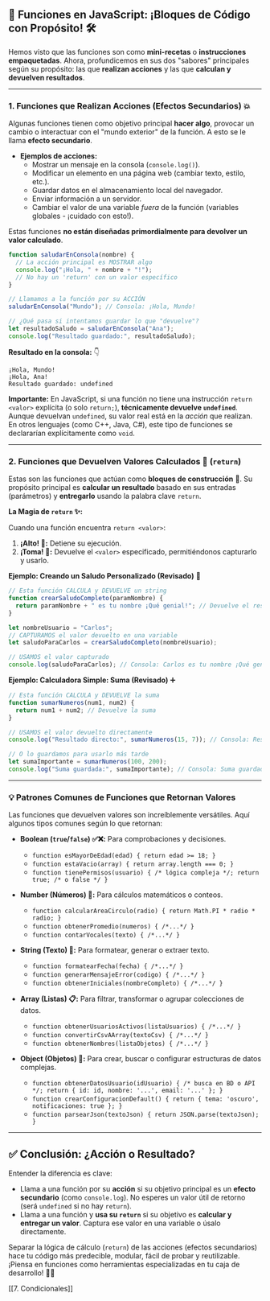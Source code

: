 
## 🚀 Funciones en JavaScript: ¡Bloques de Código con Propósito! 🛠️

Hemos visto que las funciones son como **mini-recetas** o **instrucciones empaquetadas**. Ahora, profundicemos en sus dos "sabores" principales según su propósito: las que **realizan acciones** y las que **calculan y devuelven resultados**.

---

### 1. Funciones que Realizan Acciones (Efectos Secundarios) 💥

Algunas funciones tienen como objetivo principal **hacer algo**, provocar un cambio o interactuar con el "mundo exterior" de la función. A esto se le llama **efecto secundario**.

*   **Ejemplos de acciones:**
    *   Mostrar un mensaje en la consola (`console.log()`).
    *   Modificar un elemento en una página web (cambiar texto, estilo, etc.).
    *   Guardar datos en el almacenamiento local del navegador.
    *   Enviar información a un servidor.
    *   Cambiar el valor de una variable *fuera* de la función (variables globales - ¡cuidado con esto!).

Estas funciones **no están diseñadas primordialmente para devolver un valor calculado**.

```javascript
function saludarEnConsola(nombre) {
  // La acción principal es MOSTRAR algo
  console.log("¡Hola, " + nombre + "!");
  // No hay un 'return' con un valor específico
}

// Llamamos a la función por su ACCIÓN
saludarEnConsola("Mundo"); // Consola: ¡Hola, Mundo!

// ¿Qué pasa si intentamos guardar lo que "devuelve"?
let resultadoSaludo = saludarEnConsola("Ana");
console.log("Resultado guardado:", resultadoSaludo);
```

**Resultado en la consola:** 👇
```
¡Hola, Mundo!
¡Hola, Ana!
Resultado guardado: undefined
```

**Importante:** En JavaScript, si una función no tiene una instrucción `return <valor>` explícita (o solo `return;`), **técnicamente devuelve `undefined`**. Aunque devuelvan `undefined`, su valor real está en la *acción* que realizan. En otros lenguajes (como C++, Java, C#), este tipo de funciones se declararían explícitamente como `void`.

---

### 2. Funciones que Devuelven Valores Calculados 🎁 (`return`)

Estas son las funciones que actúan como **bloques de construcción** 🧱. Su propósito principal es **calcular un resultado** basado en sus entradas (parámetros) y **entregarlo** usando la palabra clave `return`.

**La Magia de `return` ✨:**

Cuando una función encuentra `return <valor>`:
1.  **¡Alto! 🛑:** Detiene su ejecución.
2.  **¡Toma! 🎁:** Devuelve el `<valor>` especificado, permitiéndonos capturarlo y usarlo.

**Ejemplo: Creando un Saludo Personalizado (Revisado)** 👋

```javascript
// Esta función CALCULA y DEVUELVE un string
function crearSaludoCompleto(paramNombre) {
  return paramNombre + " es tu nombre ¡Qué genial!"; // Devuelve el resultado
}

let nombreUsuario = "Carlos";
// CAPTURAMOS el valor devuelto en una variable
let saludoParaCarlos = crearSaludoCompleto(nombreUsuario);

// USAMOS el valor capturado
console.log(saludoParaCarlos); // Consola: Carlos es tu nombre ¡Qué genial!
```

**Ejemplo: Calculadora Simple: Suma (Revisado)** ➕

```javascript
// Esta función CALCULA y DEVUELVE la suma
function sumarNumeros(num1, num2) {
  return num1 + num2; // Devuelve la suma
}

// USAMOS el valor devuelto directamente
console.log("Resultado directo:", sumarNumeros(15, 7)); // Consola: Resultado directo: 22

// O lo guardamos para usarlo más tarde
let sumaImportante = sumarNumeros(100, 200);
console.log("Suma guardada:", sumaImportante); // Consola: Suma guardada: 300
```

---

### 💡 Patrones Comunes de Funciones que Retornan Valores

Las funciones que devuelven valores son increíblemente versátiles. Aquí algunos tipos comunes según lo que retornan:

*   **Boolean (`true`/`false`) ✅❌:** Para comprobaciones y decisiones.
    *   `function esMayorDeEdad(edad) { return edad >= 18; }`
    *   `function estaVacio(array) { return array.length === 0; }`
    *   `function tienePermisos(usuario) { /* lógica compleja */; return true; /* o false */ }`

*   **Number (Números) 🔢:** Para cálculos matemáticos o conteos.
    *   `function calcularAreaCirculo(radio) { return Math.PI * radio * radio; }`
    *   `function obtenerPromedio(numeros) { /*...*/ }`
    *   `function contarVocales(texto) { /*...*/ }`

*   **String (Texto) 📝:** Para formatear, generar o extraer texto.
    *   `function formatearFecha(fecha) { /*...*/ }`
    *   `function generarMensajeError(codigo) { /*...*/ }`
    *   `function obtenerIniciales(nombreCompleto) { /*...*/ }`

*   **Array (Listas) 📋:** Para filtrar, transformar o agrupar colecciones de datos.
    *   `function obtenerUsuariosActivos(listaUsuarios) { /*...*/ }`
    *   `function convertirCsvAArray(textoCsv) { /*...*/ }`
    *   `function obtenerNombres(listaObjetos) { /*...*/ }`

*   **Object (Objetos) 🧩:** Para crear, buscar o configurar estructuras de datos complejas.
    *   `function obtenerDatosUsuario(idUsuario) { /* busca en BD o API */; return { id: id, nombre: '...', email: '...' }; }`
    *   `function crearConfiguracionDefault() { return { tema: 'oscuro', notificaciones: true }; }`
    *   `function parsearJson(textoJson) { return JSON.parse(textoJson); }`

---

## ✅ Conclusión: ¿Acción o Resultado?

Entender la diferencia es clave:

*   Llama a una función por su **acción** si su objetivo principal es un **efecto secundario** (como `console.log`). No esperes un valor útil de retorno (será `undefined` si no hay `return`).
*   Llama a una función y **usa su `return`** si su objetivo es **calcular y entregar un valor**. Captura ese valor en una variable o úsalo directamente.

Separar la lógica de cálculo (`return`) de las acciones (efectos secundarios) hace tu código más predecible, modular, fácil de probar y reutilizable. ¡Piensa en funciones como herramientas especializadas en tu caja de desarrollo! 🔧🧠

[[7. Condicionales]]